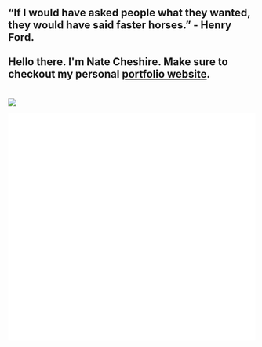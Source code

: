<p align="center">
    <h2>“If I would have asked people what they wanted, they would have said faster horses.” - Henry Ford.<br/><br/>Hello there. I'm Nate Cheshire. Make sure to checkout my personal <a href="https://nathancheshire.github.io/wavy-portfolio/">portfolio website</a>.</h2>
</p>
<br/>
<img align="center" src="https://github-readme-stats.vercel.app/api/wakatime?username=nathancheshire&theme=radical&custom_title=Time%20spent%20this%20year&line_height=25&langs_count=7&hide_border=true&border_radius=20&hide=Other,Text,JSON,YAML"/>

<br/>

![Metrics](github-metrics.svg)
 
